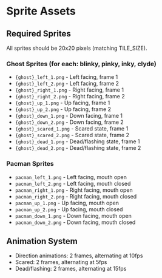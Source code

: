 # Sprite Assets

## Required Sprites

All sprites should be 20x20 pixels (matching TILE_SIZE).

### Ghost Sprites (for each: blinky, pinky, inky, clyde)
- `{ghost}_left_1.png` - Left facing, frame 1
- `{ghost}_left_2.png` - Left facing, frame 2
- `{ghost}_right_1.png` - Right facing, frame 1
- `{ghost}_right_2.png` - Right facing, frame 2
- `{ghost}_up_1.png` - Up facing, frame 1
- `{ghost}_up_2.png` - Up facing, frame 2
- `{ghost}_down_1.png` - Down facing, frame 1
- `{ghost}_down_2.png` - Down facing, frame 2
- `{ghost}_scared_1.png` - Scared state, frame 1
- `{ghost}_scared_2.png` - Scared state, frame 2
- `{ghost}_dead_1.png` - Dead/flashing state, frame 1
- `{ghost}_dead_2.png` - Dead/flashing state, frame 2

### Pacman Sprites
- `pacman_left_1.png` - Left facing, mouth open
- `pacman_left_2.png` - Left facing, mouth closed
- `pacman_right_1.png` - Right facing, mouth open
- `pacman_right_2.png` - Right facing, mouth closed
- `pacman_up_1.png` - Up facing, mouth open
- `pacman_up_2.png` - Up facing, mouth closed
- `pacman_down_1.png` - Down facing, mouth open
- `pacman_down_2.png` - Down facing, mouth closed

## Animation System
- Direction animations: 2 frames, alternating at 10fps
- Scared: 2 frames, alternating at 5fps
- Dead/flashing: 2 frames, alternating at 15fps
